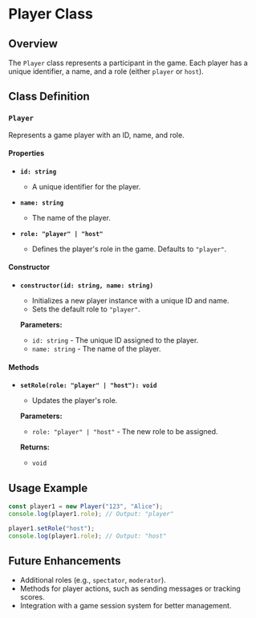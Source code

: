 # Player Class

## Overview
The `Player` class represents a participant in the game. Each player has a unique identifier, a name, and a role (either `player` or `host`).

## Class Definition

### `Player`
Represents a game player with an ID, name, and role.

#### Properties

- **`id: string`**
  - A unique identifier for the player.

- **`name: string`**
  - The name of the player.

- **`role: "player" | "host"`**
  - Defines the player's role in the game. Defaults to `"player"`.

#### Constructor

- **`constructor(id: string, name: string)`**
  - Initializes a new player instance with a unique ID and name.
  - Sets the default role to `"player"`.
  
  **Parameters:**
  - `id: string` - The unique ID assigned to the player.
  - `name: string` - The name of the player.

#### Methods

- **`setRole(role: "player" | "host"): void`**
  - Updates the player's role.
  
  **Parameters:**
  - `role: "player" | "host"` - The new role to be assigned.

  **Returns:**
  - `void`



## Usage Example

```typescript
const player1 = new Player("123", "Alice");
console.log(player1.role); // Output: "player"

player1.setRole("host");
console.log(player1.role); // Output: "host"
```

## Future Enhancements
- Additional roles (e.g., `spectator`, `moderator`).
- Methods for player actions, such as sending messages or tracking scores.
- Integration with a game session system for better management.

